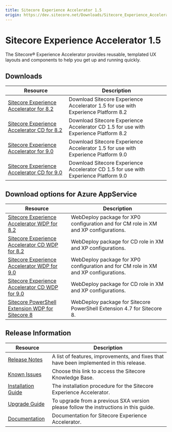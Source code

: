 ```yaml
---
title: Sitecore Experience Accelerator 1.5
origin: https://dev.sitecore.net/Downloads/Sitecore_Experience_Accelerator/15/Sitecore_Experience_Accelerator_15_Initial_Release.aspx
---
```


# Sitecore Experience Accelerator 1.5

The Sitecore® Experience Accelerator provides reusable, templated UX layouts and components to help you get up and running quickly.

## Downloads

 | Resource | Description |
 | --- | --- |
 | [Sitecore Experience Accelerator for 8.2](https://sitecoredev.azureedge.net/~/media/875503E33FB74A49A41648D70F273459.ashx?date=20171011T130402) | Download Sitecore Experience Accelerator 1.5 for use with Experience Platform 8.2 |
 | [Sitecore Experience Accelerator CD for 8.2](https://sitecoredev.azureedge.net/~/media/F151CBE4EA7B481B9187715394DFFA1F.ashx?date=20171011T130448) | Download Sitecore Experience Accelerator CD 1.5 for use with Experience Platform 8.2 |
 | [Sitecore Experience Accelerator for 9.0](https://sitecoredev.azureedge.net/~/media/0D191A27B96B453ABABFC4EC4DE23644.ashx?date=20171011T130547) | Download Sitecore Experience Accelerator 1.5 for use with Experience Platform 9.0 |
 | [Sitecore Experience Accelerator CD for 9.0](https://sitecoredev.azureedge.net/~/media/38D4A105C57B49B9808DF48FE2C6340F.ashx?date=20171011T130631) | Download Sitecore Experience Accelerator CD 1.5 for use with Experience Platform 9.0 |

## Download options for Azure AppService

 | Resource | Description |
 | --- | --- |
 | [Sitecore Experience Accelerator WDP for 8.2](https://sitecoredev.azureedge.net/~/media/BD818325018C4ABDB29837F38E13F339.ashx?date=20171011T130738) | WebDeploy package for XP0 configuration and for CM role in XM and XP configurations. |
 | [Sitecore Experience Accelerator CD WDP for 8.2](https://sitecoredev.azureedge.net/~/media/454720390AB04702BF6154C210E703D2.ashx?date=20171011T130822) | WebDeploy package for CD role in XM and XP configurations. |
 | [Sitecore Experience Accelerator WDP for 9.0](https://sitecoredev.azureedge.net/~/media/EFC53C7C516940E6BB636F8759633B3D.ashx?date=20171011T130917) | WebDeploy package for XP0 configuration and for CM role in XM and XP configurations. |
 | [Sitecore Experience Accelerator CD WDP for 9.0](https://sitecoredev.azureedge.net/~/media/C0C8C73099EE4EE99052E0B20BF9BBE7.ashx?date=20171011T131001) | WebDeploy package for CD role in XM and XP configurations. |
 | [Sitecore PowerShell Extension WDP for Sitecore 8](https://sitecoredev.azureedge.net/~/media/DEEFDA33AA544233840955029A211317.ashx?date=20171011T131043) | WebDeploy package for Sitecore PowerShell Extension 4.7 for Sitecore 8. |

## Release Information

 | Resource | Description |
 | --- | --- |
 | [Release Notes](https://dev.sitecore.net:443/downloads/Sitecore%20Experience%20Accelerator/15/Sitecore%20Experience%20Accelerator%2015%20Initial%20Release/Release%20Notes) | A list of features, improvements, and fixes that have been implemented in this release. |
 | [Known Issues](https://kb.sitecore.net/articles/196733) | Choose this link to access the Sitecore Knowledge Base. |
 | [Installation Guide](https://sitecoredev.azureedge.net/~/media/86D13B228F2C484C8AEA8CE0034DCC2F.ashx?date=20171010T135740) | The installation procedure for the Sitecore Experience Accelerator. |
 | [Upgrade Guide](https://sitecoredev.azureedge.net/~/media/E489461107FB48EA9CC8EE05A53D1773.ashx?date=20171010T135822) | To upgrade from a previous SXA version please follow the instructions in this guide. |
 | [Documentation](https://doc.sitecore.net:443/en/Products/Sitecore%20Experience%20Accelerator) | Documentation for Sitecore Experience Accelerator. |